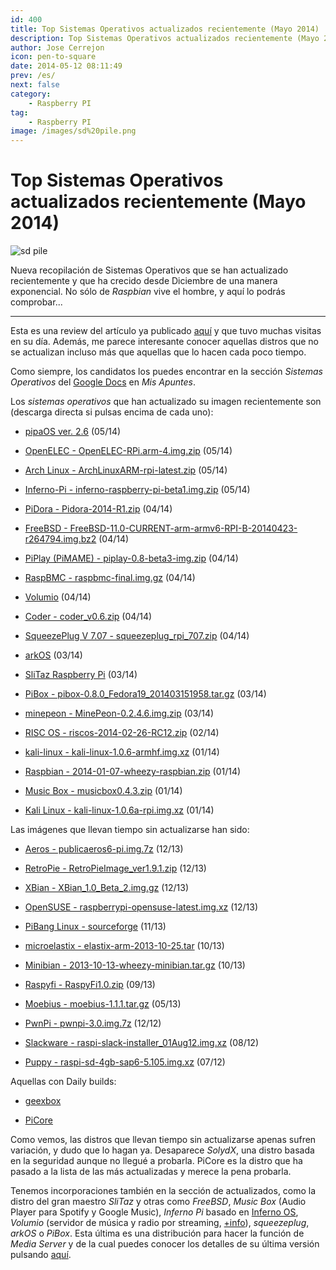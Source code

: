 ```yaml
---
id: 400
title: Top Sistemas Operativos actualizados recientemente (Mayo 2014)
description: Top Sistemas Operativos actualizados recientemente (Mayo 2014)
author: Jose Cerrejon
icon: pen-to-square
date: 2014-05-12 08:11:49
prev: /es/
next: false
category:
    - Raspberry PI
tag:
    - Raspberry PI
image: /images/sd%20pile.png
---
```


# Top Sistemas Operativos actualizados recientemente (Mayo 2014)

![sd pile](/images/sd%20pile.png)

Nueva recopilación de Sistemas Operativos que se han actualizado recientemente y que ha crecido desde Diciembre de una manera exponencial. No sólo de _Raspbian_ vive el hombre, y aquí lo podrás comprobar...

---

Esta es una review del artículo ya publicado [aquí](/post.php?id=332) y que tuvo muchas visitas en su día. Además, me parece interesante conocer aquellas distros que no se actualizan incluso más que aquellas que lo hacen cada poco tiempo.

Como siempre, los candidatos los puedes encontrar en la sección _Sistemas Operativos_ del [Google Docs](https://goo.gl/Iwhbq) en _Mis Apuntes_.

Los _sistemas operativos_ que han actualizado su imagen recientemente son (descarga directa si pulsas encima de cada uno):

-   [pipaOS ver. 2.6](https://pipaos.mitako.eu) (05/14)

-   [OpenELEC - OpenELEC-RPi.arm-4.img.zip](https://openelec.tv/get-openelec/finish/10-raspberry-pi-builds/315-diskimage-openelec-stable-raspberry-pi-arm) (05/14)

-   [Arch Linux - ArchLinuxARM-rpi-latest.zip](https://archlinuxarm.org/os/ArchLinuxARM-rpi-latest.zip) (05/14)

-   [Inferno-Pi - inferno-raspberry-pi-beta1.img.zip](https://tor.lynxline.com/inferno-raspberry-pi-beta1.img.zip) (05/14)

-   [PiDora - Pidora-2014-R1.zip](https://downloads.raspberrypi.org/pidora_latest) (04/14)

-   [FreeBSD - FreeBSD-11.0-CURRENT-arm-armv6-RPI-B-20140423-r264794.img.bz2](ftp://ftp.freebsd.org/pub/FreeBSD/snapshots/arm/armv6/ISO-IMAGES/11.0/FreeBSD-11.0-CURRENT-arm-armv6-RPI-B-20140423-r264794.img.bz2) (04/14)

-   [PiPlay (PiMAME) - piplay-0.8-beta3-img.zip](https://sourceforge.net/projects/pimame/files/latest/download?source=files) (04/14)

-   [RaspBMC - raspbmc-final.img.gz](https://download.raspbmc.com/downloads/bin/filesystem/prebuilt/raspbmc-final.img.gz) (04/14)

-   [Volumio](https://sourceforge.net/projects/volumio/files/latest/download?source=files) (04/14)

-   [Coder - coder_v0.6.zip](https://storage.googleapis.com/coder-images/coder_v0.6.zip) (04/14)

-   [SqueezePlug V 7.07 - squeezeplug_rpi_707.zip](https://www.squeezeplug.eu/?page_id=52) (04/14)

-   [arkOS](https://nyus.mirror.arkos.io/os/latest-rpi.tar.gz) (03/14)

-   [SliTaz Raspberry Pi](https://mirror.slitaz.org/arm/rpi/) (03/14)

-   [PiBox - pibox-0.8.0_Fedora19_201403151958.tar.gz](https://www.graphics-muse.org/archives/pibox/0.8.0/pibox-0.8.0_Fedora19_201403151958.tar.gz) (03/14)

-   [minepeon - MinePeon-0.2.4.6.img.zip](https://sourceforge.net/projects/minepeon/files/latest/download?source=files) (03/14)

-   [RISC OS - riscos-2014-02-26-RC12.zip](https://downloads.raspberrypi.org/riscos_latest) (02/14)

-   [kali-linux - kali-linux-1.0.6-armhf.img.xz](https://cdimage.kali.org/kali-latest/armhf/kali-linux-1.0.6-armhf.img.xz) (01/14)

-   [Raspbian - 2014-01-07-wheezy-raspbian.zip](https://downloads.raspberrypi.org/raspbian_latest) (01/14)

-   [Music Box - musicbox0.4.3.zip](https://www.woutervanwijk.nl/pimusicbox/musicbox0.4.3.zip) (01/14)

-   [Kali Linux - kali-linux-1.0.6a-rpi.img.xz](https://images.offensive-security.com/kali-linux-1.0.6a-rpi.img.xz) (01/14)

Las imágenes que llevan tiempo sin actualizarse han sido:

-   [Aeros - publicaeros6-pi.img.7z](https://www.aeros-os.org/publicaeros6-pi.img.7z) (12/13)

-   [RetroPie - RetroPieImage_ver1.9.1.zip](https://blog.petrockblock.com/?wpdmdl=17) (12/13)

-   [XBian - XBian_1.0_Beta_2.img.gz](https://sourceforge.net/projects/xbian/files/release/XBian_1.0_Beta_2.img.gz/download) (12/13)

-   [OpenSUSE - raspberrypi-opensuse-latest.img.xz](https://www.zq1.de/~bernhard/linux/opensuse/raspberrypi-opensuse-latest.img.xz) (12/13)

-   [PiBang Linux - sourceforge](https://sourceforge.net/projects/pibang/files/?source=navbar) (11/13)

-   [microelastix - elastix-arm-2013-10-25.tar](https://sourceforge.net/projects/elastix/files/elastix-arm-2013-10-25.tar/download) (10/13)

-   [Minibian - 2013-10-13-wheezy-minibian.tar.gz](https://minibianpi.wordpress.com) (10/13)

-   [Raspyfi - RaspyFi1.0.zip](https://sourceforge.net/projects/raspyfi/files/1.0/RaspyFi1.0.zip/download) (09/13)

-   [Moebius - moebius-1.1.1.tar.gz](https://sourceforge.net/projects/moebiuslinux/files/latest/download?source=files) (05/13)

-   [PwnPi - pwnpi-3.0.img.7z](https://sourceforge.net/projects/pwnpi/files/pwnpi-3.0.img.7z/download) (12/12)

-   [Slackware - raspi-slack-installer_01Aug12.img.xz](https://www.daves-collective.co.uk/raspi/images/raspi-slack-installer_01Aug12.img.xz) (08/12)

-   [Puppy - raspi-sd-4gb-sap6-5.105.img.xz](https://distro.ibiblio.org/quirky/arm/test/raspi-sap6-5.105-alpha4/raspi-sd-4gb-sap6-5.105.img.xz) (07/12)

Aquellas con Daily builds:

-   [geexbox](https://download.geexbox.org/snapshots/geexbox-xbmc-bcm2708-raspberrypi/latest/binaries.raspberrypi/)

-   [PiCore](https://distro.ibiblio.org/tinycorelinux/5.x/armv6/release_candidates/)

Como vemos, las distros que llevan tiempo sin actualizarse apenas sufren variación, y dudo que lo hagan ya. Desaparece _SolydX_, una distro basada en la seguridad aunque no llegué a probarla. PiCore es la distro que ha pasado a la lista de las más actualizadas y merece la pena probarla.

Tenemos incorporaciones también en la sección de actualizados, como la distro del gran maestro _SliTaz_ y otras como _FreeBSD_, _Music Box_ (Audio Player para Spotify y Google Music), _Inferno Pi_ basado en [Inferno OS](https://es.wikipedia.org/wiki/Inferno_%28sistema_operativo%29), _Volumio_ (servidor de música y radio por streaming, [+info](https://volumio.org/)), _squeezeplug_, _arkOS_ o _PiBox_. Esta última es una distribución para hacer la función de _Media Server_ y de la cual puedes conocer los detalles de su última versión pulsando [aquí](https://redmine.graphics-muse.org/projects/pibox/news).
